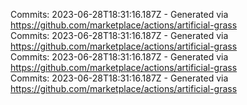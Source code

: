 Commits: 2023-06-28T18:31:16.187Z - Generated via https://github.com/marketplace/actions/artificial-grass
<br>
Commits: 2023-06-28T18:31:16.187Z - Generated via https://github.com/marketplace/actions/artificial-grass
<br>
Commits: 2023-06-28T18:31:16.187Z - Generated via https://github.com/marketplace/actions/artificial-grass
<br>
Commits: 2023-06-28T18:31:16.187Z - Generated via https://github.com/marketplace/actions/artificial-grass
<br>
